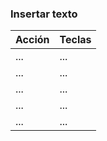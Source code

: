 ### Insertar texto

Acción      | Teclas
------------|-------
... | ...
... | ...
... | ...
... | ...
... | ...
